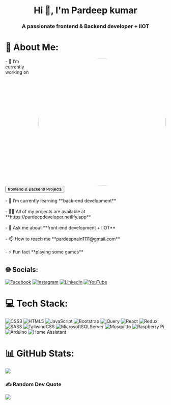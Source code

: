 <h1 align="center">Hi 👋, I'm Pardeep kumar</h1>
<h3 align="center">A passionate frontend & Backend developer + IIOT</h3>

# 💫 About Me:
<img style="border-radius: 50%;" align="right" alt="Coding" width="400" src="https://i.pinimg.com/originals/02/74/20/0274207612d515f49012c87803a9e631.gif">
- 🔭 I’m currently working on <button>frontend & Backend Projects</button><br><br>- 🌱 I’m currently learning **back-end development**<br><br>- 👨‍💻 All of my projects are available at **https://pardeepdeveloper.netlify.app** <br><br>- 💬 Ask me about **front-end development + IIOT**<br><br>- 📫 How to reach me **pardeepnain1111@gmail.com**<br><br>- ⚡ Fun fact **playing some games**


## 🌐 Socials:
[![Facebook](https://img.shields.io/badge/Facebook-%231877F2.svg?logo=Facebook&logoColor=white)](https://facebook.com/profile.php?id=100066392553609) [![Instagram](https://img.shields.io/badge/Instagram-%23E4405F.svg?logo=Instagram&logoColor=white)](https://instagram.com/pardeep_labview) [![LinkedIn](https://img.shields.io/badge/LinkedIn-%230077B5.svg?logo=linkedin&logoColor=white)](https://linkedin.com/in/pardeepkumar1111) [![YouTube](https://img.shields.io/badge/YouTube-%23FF0000.svg?logo=YouTube&logoColor=white)](https://youtube.com/@PardeepLabVIEW) 

# 💻 Tech Stack:
![CSS3](https://img.shields.io/badge/css3-%231572B6.svg?style=flat&logo=css3&logoColor=white) ![HTML5](https://img.shields.io/badge/html5-%23E34F26.svg?style=flat&logo=html5&logoColor=white) ![JavaScript](https://img.shields.io/badge/javascript-%23323330.svg?style=flat&logo=javascript&logoColor=%23F7DF1E) ![Bootstrap](https://img.shields.io/badge/bootstrap-%238511FA.svg?style=flat&logo=bootstrap&logoColor=white) ![jQuery](https://img.shields.io/badge/jquery-%230769AD.svg?style=flat&logo=jquery&logoColor=white) ![React](https://img.shields.io/badge/react-%2320232a.svg?style=flat&logo=react&logoColor=%2361DAFB) ![Redux](https://img.shields.io/badge/redux-%23593d88.svg?style=flat&logo=redux&logoColor=white) ![SASS](https://img.shields.io/badge/SASS-hotpink.svg?style=flat&logo=SASS&logoColor=white) ![TailwindCSS](https://img.shields.io/badge/tailwindcss-%2338B2AC.svg?style=flat&logo=tailwind-css&logoColor=white) ![MicrosoftSQLServer](https://img.shields.io/badge/Microsoft%20SQL%20Server-CC2927?style=flat&logo=microsoft%20sql%20server&logoColor=white) ![Mosquitto](https://img.shields.io/badge/mosquitto-%233C5280.svg?style=flat&logo=eclipsemosquitto&logoColor=white) ![Raspberry Pi](https://img.shields.io/badge/-RaspberryPi-C51A4A?style=flat&logo=Raspberry-Pi) ![Arduino](https://img.shields.io/badge/-Arduino-00979D?style=flat&logo=Arduino&logoColor=white) ![Home Assistant](https://img.shields.io/badge/home%20assistant-%2341BDF5.svg?style=flat&logo=home-assistant&logoColor=white)
# 📊 GitHub Stats:
![](https://github-readme-stats.vercel.app/api/top-langs/?username=PardeepDeveloperIIOT&theme=blue-green&hide_border=false&include_all_commits=true&count_private=true&layout=compact)

### ✍️ Random Dev Quote
![](https://quotes-github-readme.vercel.app/api?type=horizontal&theme=merko)

<!-- Proudly created with GPRM ( https://gprm.itsvg.in ) -->
